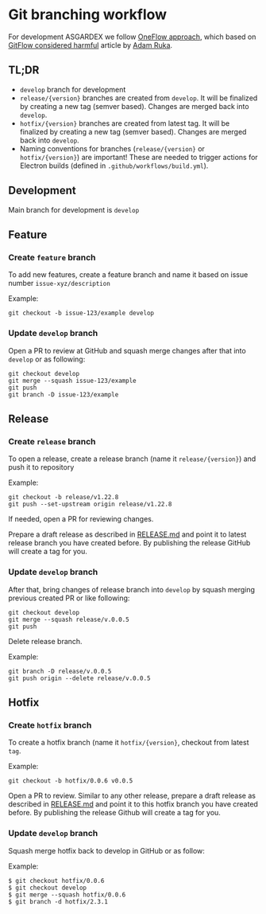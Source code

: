 # Git branching workflow

For development ASGARDEX we follow [OneFlow approach](https://www.endoflineblog.com/oneflow-a-git-branching-model-and-workflow), which based on [GitFlow considered harmful](https://www.endoflineblog.com/gitflow-considered-harmful) article by [Adam Ruka](https://www.endoflineblog.com).

## TL;DR

- `develop` branch for development
- `release/{version}` branches are created from `develop`. It will be finalized by creating a new tag (semver based). Changes are merged back into `develop`.
- `hotfix/{version}` branches are created from latest tag. It will be finalized by creating a new tag (semver based). Changes are merged back into `develop`.
- Naming conventions for branches (`release/{version}` or `hotfix/{version}`) are important! These are needed to trigger actions for Electron builds (defined in `.github/workflows/build.yml`).

## Development

Main branch for development is `develop`

## Feature

### Create `feature` branch

To add new features, create a feature branch and name it based on issue number `issue-xyz/description`

Example:

```
git checkout -b issue-123/example develop
```

### Update `develop` branch

Open a PR to review at GitHub and squash merge changes after that into `develop` or as following:

```
git checkout develop
git merge --squash issue-123/example
git push
git branch -D issue-123/example
```

## Release

### Create `release` branch

To open a release, create a release branch (name it `release/{version}`) and push it to repository

Example:

```
git checkout -b release/v1.22.8
git push --set-upstream origin release/v1.22.8
```

If needed, open a PR for reviewing changes.

Prepare a draft release as described in [RELEASE.md](./RELEASE.md) and point it to latest release branch you have created before. By publishing the release GitHub will create a tag for you.

### Update `develop` branch

After that, bring changes of release branch into `develop` by squash merging previous created PR or like following:

```
git checkout develop
git merge --squash release/v.0.0.5
git push
```

Delete release branch.

Example:

```
git branch -D release/v.0.0.5
git push origin --delete release/v.0.0.5
```

## Hotfix

### Create `hotfix` branch

To create a hotfix branch (name it `hotfix/{version}`, checkout from latest `tag`.

Example:

```
git checkout -b hotfix/0.0.6 v0.0.5
```

Open a PR to review. Similar to any other release, prepare a draft release as described in [RELEASE.md](./RELEASE.md) and point it to this hotfix branch you have created before. By publishing the release Github will create a tag for you.

### Update `develop` branch

Squash merge hotfix back to develop in GitHub or as follow:

Example:

```
$ git checkout hotfix/0.0.6
$ git checkout develop
$ git merge --squash hotfix/0.0.6
$ git branch -d hotfix/2.3.1
```
